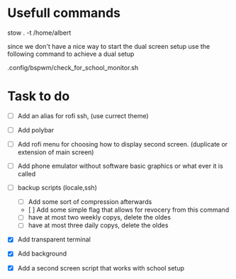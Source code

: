 # Usefull commands
stow . -t /home/albert

since we don't have a nice way to start the dual screen setup use the following command to achieve a dual setup

.config/bspwm/check_for_school_monitor.sh


# Task to do
- [ ] Add an alias for rofi ssh, (use currect theme)
- [ ] Add polybar 
- [ ] Add rofi menu for choosing how to display second screen. (duplicate or extension of main screen)
- [ ] Add phone emulator without software basic graphics or what ever it is called
- [ ] backup scripts (locale,ssh)
    - [ ] Add some sort of compression afterwards 
    - [ ] Add some simple flag that allows for revocery from this command 
    - [ ] have at most two weekly copys, delete the oldes
    - [ ] have at most three daily copys, delete the oldes  

- [x] Add transparent terminal
- [x] Add background
- [x] Add a second screen script that works with school setup 

